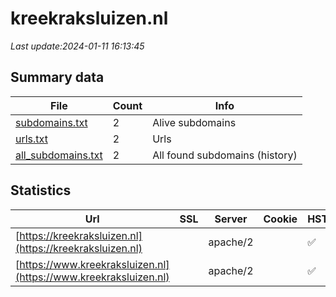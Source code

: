 # kreekraksluizen.nl
*Last update:2024-01-11 16:13:45*
## Summary data
| File       | Count | Info |
|------------|-------|------|
|[subdomains.txt](/data/kreekraksluizen/subdomains.txt)|2|Alive subdomains|
|[urls.txt](/data/kreekraksluizen/urls.txt)|2|Urls|
|[all_subdomains.txt](/data/kreekraksluizen/all_subdomains.txt)|2|All found subdomains (history)|
## Statistics
| Url | SSL | Server | Cookie | HSTS | CSP | XFO | XXP | RP | Tech |
|------------|-------|------|------|------|------|------|------|------|------|
|[https://kreekraksluizen.nl](https://kreekraksluizen.nl)| |apache/2| |:white_check_mark: | |:white_check_mark: | |:white_check_mark: | |:white_check_mark: | || |
|[https://www.kreekraksluizen.nl](https://www.kreekraksluizen.nl)| |apache/2| |:white_check_mark: | |:white_check_mark: | |:white_check_mark: | |:white_check_mark: | || |